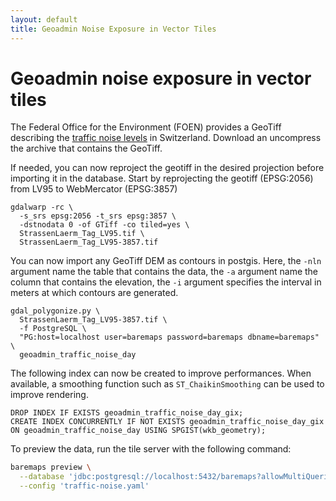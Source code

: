 ```yaml
---
layout: default
title: Geoadmin Noise Exposure in Vector Tiles
---
```


# Geoadmin noise exposure in vector tiles

The Federal Office for the Environment (FOEN) provides a GeoTiff describing the [traffic noise levels](https://www.bafu.admin.ch/bafu/de/home/zustand/daten/geodaten/laerm--geodaten.html) in Switzerland.
Download an uncompress the archive that contains the GeoTiff.

If needed, you can now reproject the geotiff in the desired projection before importing it in the database.
Start by reprojecting the geotiff (EPSG:2056) from LV95 to WebMercator (EPSG:3857)

```
gdalwarp -rc \
  -s_srs epsg:2056 -t_srs epsg:3857 \
  -dstnodata 0 -of GTiff -co tiled=yes \
  StrassenLaerm_Tag_LV95.tif \
  StrassenLaerm_Tag_LV95-3857.tif
```

You can now import any GeoTiff DEM as contours in postgis.
Here, the `-nln` argument name the table that contains the data,
the `-a` argument name the column that contains the elevation,
the `-i` argument specifies the interval in meters at which contours are generated.

```
gdal_polygonize.py \
  StrassenLaerm_Tag_LV95-3857.tif \
  -f PostgreSQL \
  "PG:host=localhost user=baremaps password=baremaps dbname=baremaps" \
  geoadmin_traffic_noise_day
```

The following index can now be created to improve performances.
When available, a smoothing function such as `ST_ChaikinSmoothing` can be used to improve rendering.

```postgresql
DROP INDEX IF EXISTS geoadmin_traffic_noise_day_gix;
CREATE INDEX CONCURRENTLY IF NOT EXISTS geoadmin_traffic_noise_day_gix ON geoadmin_traffic_noise_day USING SPGIST(wkb_geometry);
```

To preview the data, run the tile server with the following command:

```bash
baremaps preview \
  --database 'jdbc:postgresql://localhost:5432/baremaps?allowMultiQueries=true&user=baremaps&password=baremaps' \
  --config 'traffic-noise.yaml'
```

